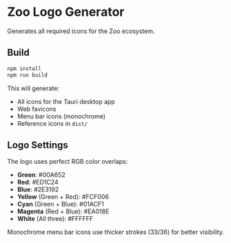 # Zoo Logo Generator

Generates all required icons for the Zoo ecosystem.

## Build

```bash
npm install
npm run build
```

This will generate:
- All icons for the Tauri desktop app
- Web favicons
- Menu bar icons (monochrome)
- Reference icons in `dist/`

## Logo Settings

The logo uses perfect RGB color overlaps:
- **Green**: #00A652
- **Red**: #ED1C24
- **Blue**: #2E3192
- **Yellow** (Green + Red): #FCF006
- **Cyan** (Green + Blue): #01ACF1
- **Magenta** (Red + Blue): #EA018E
- **White** (All three): #FFFFFF

Monochrome menu bar icons use thicker strokes (33/36) for better visibility.